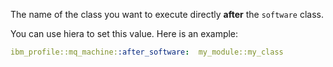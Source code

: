 The name of the class you want to execute directly **after** the `software` class.

You can use hiera to set this value. Here is an example:

```yaml
ibm_profile::mq_machine::after_software:  my_module::my_class
```
